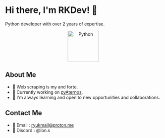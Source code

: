# Hi there, I'm RKDev! 👋

Python developer with over 2 years of expertise.

<p align="center">
  <img src="https://raw.githubusercontent.com/rahulbanerjee26/githubAboutMeGenerator/main/icons/python.svg" alt="Python" width="100">
</p>

## About Me

- 🐍 Web scraping is my and forte.
- 🔭 Currently working on [pyAternos](https://github.com/RKDeveloppement/pyAternos).
- 🌱 I'm always learning and open to new opportunities and collaborations.

## Contact Me

- 📧 Email : [ryukmail@proton.me](mailto:ryukmail@proton.me)
- 🔮 Discord : @ibn.s
